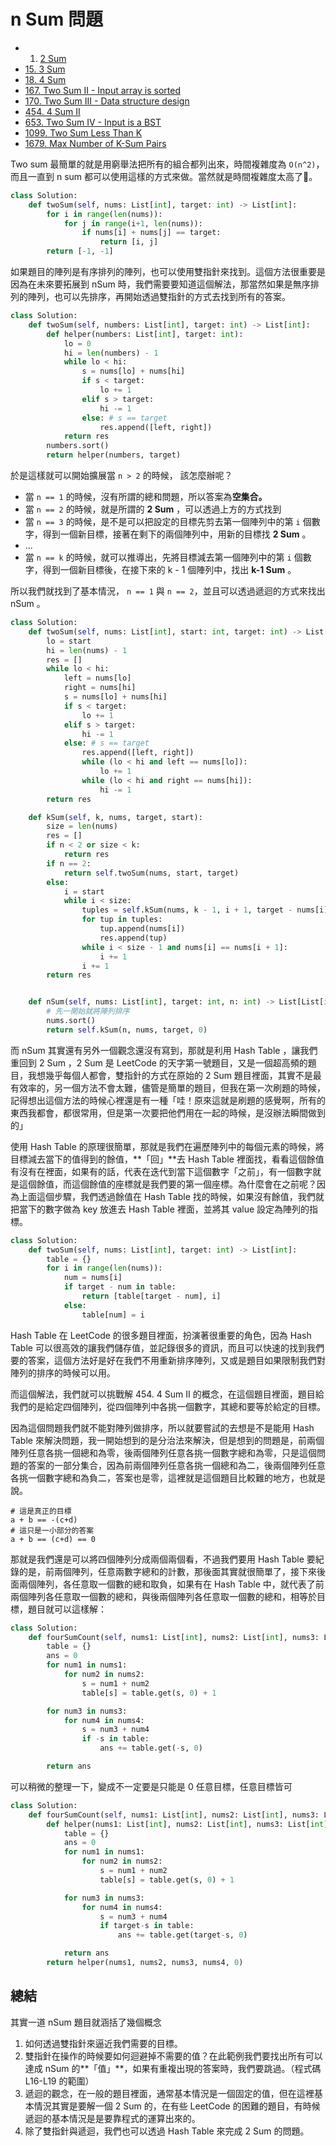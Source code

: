 # n Sum 問題

* 1. [2 Sum](https://leetcode.com/problems/two-sum/)
* [15. 3 Sum](https://leetcode.com/problems/3sum/)
* [18. 4 Sum](https://leetcode.com/problems/4sum/)
* [167. Two Sum II - Input array is sorted](https://leetcode.com/problems/two-sum-ii-input-array-is-sorted/)
* [170. Two Sum III - Data structure design](https://leetcode.com/problems/two-sum-iii-data-structure-design/)
* [454. 4 Sum II](https://leetcode.com/problems/4sum-ii/)
* [653. Two Sum IV - Input is a BST](https://leetcode.com/problems/two-sum-iv-input-is-a-bst/)
* [1099. Two Sum Less Than K](https://leetcode.com/problems/two-sum-less-than-k/)
* [1679. Max Number of K-Sum Pairs](https://leetcode.com/problems/max-number-of-k-sum-pairs/)

Two sum 最簡單的就是用窮舉法把所有的組合都列出來，時間複雜度為 `O(n^2)`，而且一直到 n sum 都可以使用這樣的方式來做。當然就是時間複雜度太高了。

```python
class Solution:
    def twoSum(self, nums: List[int], target: int) -> List[int]:
        for i in range(len(nums)):
            for j in range(i+1, len(nums)):
                if nums[i] + nums[j] == target:
                    return [i, j]
        return [-1, -1]
```

如果題目的陣列是有序排列的陣列，也可以使用雙指針來找到。這個方法很重要是因為在未來要拓展到 nSum 時，我們需要要知道這個解法，那當然如果是無序排列的陣列，也可以先排序，再開始透過雙指針的方式去找到所有的答案。

```python
class Solution:
    def twoSum(self, numbers: List[int], target: int) -> List[int]:
        def helper(numbers: List[int], target: int):
            lo = 0
            hi = len(numbers) - 1
            while lo < hi:
                s = nums[lo] + nums[hi]
                if s < target:
                    lo += 1
                elif s > target:
                    hi -= 1
                else: # s == target
                    res.append([left, right])
            return res
        numbers.sort()
        return helper(numbers, target)
```

於是這樣就可以開始擴展當 `n > 2` 的時候， 該怎麼辦呢？

* 當 `n == 1` 的時候，沒有所謂的總和問題，所以答案為**空集合。**
* 當 `n == 2` 的時候，就是所謂的 **2 Sum** ，可以透過上方的方式找到
* 當 `n == 3` 的時候，是不是可以把設定的目標先剪去第一個陣列中的第 `i` 個數字，得到一個新目標，接著在剩下的兩個陣列中，用新的目標找 **2 Sum** 。
* ...
* 當 `n == k` 的時候，就可以推導出，先將目標減去第一個陣列中的第 `i` 個數字，得到一個新目標後，在接下來的 k - 1 個陣列中，找出 **k-1 Sum** 。

所以我們就找到了基本情況， `n == 1` 與 `n == 2`，並且可以透過遞迴的方式來找出 nSum 。

```python
class Solution:
    def twoSum(self, nums: List[int], start: int, target: int) -> List[List[int]]:
        lo = start
        hi = len(nums) - 1
        res = []
        while lo < hi:
            left = nums[lo]
            right = nums[hi]
            s = nums[lo] + nums[hi]
            if s < target:
                lo += 1
            elif s > target:
                hi -= 1
            else: # s == target
                res.append([left, right]) 
                while (lo < hi and left == nums[lo]):
                    lo += 1
                while (lo < hi and right == nums[hi]):
                    hi -= 1
        return res

    def kSum(self, k, nums, target, start):
        size = len(nums)
        res = []
        if n < 2 or size < k:
            return res
        if n == 2:
            return self.twoSum(nums, start, target)
        else:
            i = start
            while i < size:
                tuples = self.kSum(nums, k - 1, i + 1, target - nums[i])
                for tup in tuples:
                    tup.append(nums[i])
                    res.append(tup)
                while i < size - 1 and nums[i] == nums[i + 1]:
                    i += 1
                i += 1
        return res


    def nSum(self, nums: List[int], target: int, n: int) -> List[List[int]]:
        # 先一開始就將陣列排序
        nums.sort()
        return self.kSum(n, nums, target, 0)
```

而 nSum 其實還有另外一個觀念還沒有寫到，那就是利用 Hash Table ，讓我們重回到 2 Sum ，2 Sum 是 LeetCode 的天字第一號題目，又是一個超高頻的題目，我想幾乎每個人都會，雙指針的方式在原始的 2 Sum 題目裡面，其實不是最有效率的，另一個方法不會太難，儘管是簡單的題目，但我在第一次刷題的時候，記得想出這個方法的時候心裡還是有一種「哇！原來這就是刷題的感覺啊，所有的東西我都會，都很常用，但是第一次要把他們用在一起的時候，是沒辦法瞬間做到的」

使用 Hash Table 的原理很簡單，那就是我們在遍歷陣列中的每個元素的時候，將目標減去當下的值得到的餘值，**「回」**去 Hash Table 裡面找，看看這個餘值有沒有在裡面，如果有的話，代表在迭代到當下這個數字「之前」，有一個數字就是這個餘值，而這個餘值的座標就是我們要的第一個座標。為什麼會在之前呢？因為上面這個步驟，我們透過餘值在 Hash Table 找的時候，如果沒有餘值，我們就把當下的數字做為 key 放進去 Hash Table 裡面，並將其 value 設定為陣列的指標。

```python
class Solution:
    def twoSum(self, nums: List[int], target: int) -> List[int]:
        table = {}
        for i in range(len(nums)):
            num = nums[i]
            if target - num in table:
                return [table[target - num], i]
            else:
                table[num] = i
```

Hash Table 在 LeetCode 的很多題目裡面，扮演著很重要的角色，因為 Hash Table 可以很高效的讓我們儲存值，並記錄很多的資訊，而且可以快速的找到我們要的答案，這個方法好是好在我們不用重新排序陣列，又或是題目如果限制我們對陣列的排序的時候可以用。

而這個解法，我們就可以挑戰解 454. 4 Sum II 的概念，在這個題目裡面，題目給我們的是給定四個陣列，從四個陣列中各挑一個數字，其總和要等於給定的目標。

因為這個問題我們就不能對陣列做排序，所以就要嘗試的去想是不是能用 Hash Table 來解決問題，我一開始想到的是分治法來解決，但是想到的問題是，前兩個陣列任意各挑一個總和為零，後兩個陣列任意各挑一個數字總和為零，只是這個問題的答案的一部分集合，因為前兩個陣列任意各挑一個總和為二，後兩個陣列任意各挑一個數字總和為負二，答案也是零，這裡就是這個題目比較難的地方，也就是說。

```text
# 這是真正的目標
a + b == -(c+d)
# 這只是一小部分的答案
a + b == (c+d) == 0
```

那就是我們還是可以將四個陣列分成兩個兩個看，不過我們要用 Hash Table 要紀錄的是，前兩個陣列，任意兩數字總和的計數，那後面其實就很簡單了，接下來後面兩個陣列，各任意取一個數的總和取負，如果有在 Hash Table 中，就代表了前兩個陣列各任意取一個數的總和，與後兩個陣列各任意取一個數的總和，相等於目標，題目就可以這樣解：

```python
class Solution:
    def fourSumCount(self, nums1: List[int], nums2: List[int], nums3: List[int], nums4: List[int]) -> int:
        table = {}
        ans = 0
        for num1 in nums1:
            for num2 in nums2:
                s = num1 + num2
                table[s] = table.get(s, 0) + 1

        for num3 in nums3:
            for num4 in nums4:
                s = num3 + num4
                if -s in table:
                    ans += table.get(-s, 0)

        return ans
```

可以稍微的整理一下，變成不一定要是只能是 0 任意目標，任意目標皆可

```python
class Solution:
    def fourSumCount(self, nums1: List[int], nums2: List[int], nums3: List[int], nums4: List[int]) -> int:
        def helper(nums1: List[int], nums2: List[int], nums3: List[int], nums4: List[int], target: int):
            table = {}
            ans = 0
            for num1 in nums1:
                for num2 in nums2:
                    s = num1 + num2
                    table[s] = table.get(s, 0) + 1

            for num3 in nums3:
                for num4 in nums4:
                    s = num3 + num4
                    if target-s in table:
                        ans += table.get(target-s, 0)

            return ans
        return helper(nums1, nums2, nums3, nums4, 0)
```

## 總結

其實一道 nSum 題目就涵括了幾個概念

1. 如何透過雙指針來逼近我們需要的目標。
2. 雙指針在操作的時候要如何迴避掉不需要的值？在此範例我們要找出所有可以達成 nSum 的**「值」**，如果有重複出現的答案時，我們要跳過。（程式碼 L16-L19 的範圍）
3. 遞迴的觀念，在一般的題目裡面，通常基本情況是一個固定的值，但在這裡基本情況其實是要解一個 2 Sum 的，在有些 LeetCode 的困難的題目，有時候遞迴的基本情況是是要靠程式的運算出來的。
4. 除了雙指針與遞迴，我們也可以透過 Hash Table 來完成 2 Sum 的問題。

